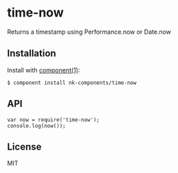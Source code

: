 
# time-now

  Returns a timestamp using Performance.now or Date.now

## Installation

  Install with [component(1)](http://component.io):

    $ component install nk-components/time-now

## API

    var now = require('time-now');
    console.log(now());

## License

  MIT
